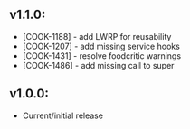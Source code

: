 ## v1.1.0:

* [COOK-1188] - add LWRP for reusability
* [COOK-1207] - add missing service hooks
* [COOK-1431] - resolve foodcritic warnings
* [COOK-1486] - add missing call to super

## v1.0.0:

* Current/initial release
